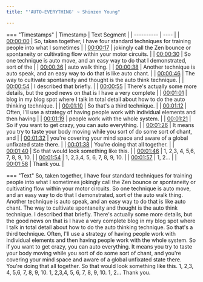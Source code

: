 ```yaml
---
title: "'AUTO-EVERYTHING' ~ Shinzen Young"

---
```

=== "Timestamps"
    | Timestamp | Text Segment |
    | ---------- | ----  |
    | [00:00:00](https://www.youtube.com/watch?v=MyvSkG9yhA4&t=0) |  So, taken together, I have four standard techniques for training people into what I sometimes |
    | [00:00:17](https://www.youtube.com/watch?v=MyvSkG9yhA4&t=17) |  jokingly call the Zen bounce or spontaneity or cultivating flow within your motor circuits. |
    | [00:00:30](https://www.youtube.com/watch?v=MyvSkG9yhA4&t=30) |  So one technique is auto move, and an easy way to do that I demonstrated, sort of the |
    | [00:00:36](https://www.youtube.com/watch?v=MyvSkG9yhA4&t=36) |  auto walk thing. |
    | [00:00:38](https://www.youtube.com/watch?v=MyvSkG9yhA4&t=38) |  Another technique is auto speak, and an easy way to do that is like auto chant. |
    | [00:00:46](https://www.youtube.com/watch?v=MyvSkG9yhA4&t=46) |  The way to cultivate spontaneity and thought is the auto think technique. |
    | [00:00:54](https://www.youtube.com/watch?v=MyvSkG9yhA4&t=54) |  I described that briefly. |
    | [00:00:55](https://www.youtube.com/watch?v=MyvSkG9yhA4&t=55) |  There's actually some more details, but the good news on that is I have a very complete |
    | [00:01:01](https://www.youtube.com/watch?v=MyvSkG9yhA4&t=61) |  blog in my blog spot where I talk in total detail about how to do the auto thinking technique. |
    | [00:01:10](https://www.youtube.com/watch?v=MyvSkG9yhA4&t=70) |  So that's a third technique. |
    | [00:01:12](https://www.youtube.com/watch?v=MyvSkG9yhA4&t=72) |  Often, I'll use a strategy of having people work with individual elements and then having |
    | [00:01:19](https://www.youtube.com/watch?v=MyvSkG9yhA4&t=79) |  people work with the whole system. |
    | [00:01:21](https://www.youtube.com/watch?v=MyvSkG9yhA4&t=81) |  So if you want to get crazy, you can auto everything. |
    | [00:01:26](https://www.youtube.com/watch?v=MyvSkG9yhA4&t=86) |  It means you try to taste your body moving while you sort of do some sort of chant, and |
    | [00:01:32](https://www.youtube.com/watch?v=MyvSkG9yhA4&t=92) |  you're covering your mind space and aware of a global unfixated state there. |
    | [00:01:38](https://www.youtube.com/watch?v=MyvSkG9yhA4&t=98) |  You're doing that all together. |
    | [00:01:40](https://www.youtube.com/watch?v=MyvSkG9yhA4&t=100) |  So that would look something like this. |
    | [00:01:46](https://www.youtube.com/watch?v=MyvSkG9yhA4&t=106) |  1, 2,3, 4, 5,6, 7, 8, 9, 10. |
    | [00:01:54](https://www.youtube.com/watch?v=MyvSkG9yhA4&t=114) |  1, 2,3,4, 5, 6, 7, 8, 9, 10. |
    | [00:01:57](https://www.youtube.com/watch?v=MyvSkG9yhA4&t=117) |  1, 2... |
    | [00:01:58](https://www.youtube.com/watch?v=MyvSkG9yhA4&t=118) |  Thank you. |

=== "Text"
     So, taken together, I have four standard techniques for training people into what I sometimes jokingly call the Zen bounce or spontaneity or cultivating flow within your motor circuits. So one technique is auto move, and an easy way to do that I demonstrated, sort of the auto walk thing. Another technique is auto speak, and an easy way to do that is like auto chant. The way to cultivate spontaneity and thought is the auto think technique. I described that briefly. There's actually some more details, but the good news on that is I have a very complete blog in my blog spot where I talk in total detail about how to do the auto thinking technique. So that's a third technique. Often, I'll use a strategy of having people work with individual elements and then having people work with the whole system. So if you want to get crazy, you can auto everything. It means you try to taste your body moving while you sort of do some sort of chant, and you're covering your mind space and aware of a global unfixated state there. You're doing that all together. So that would look something like this. 1, 2,3, 4, 5,6, 7, 8, 9, 10. 1, 2,3,4, 5, 6, 7, 8, 9, 10. 1, 2... Thank you.